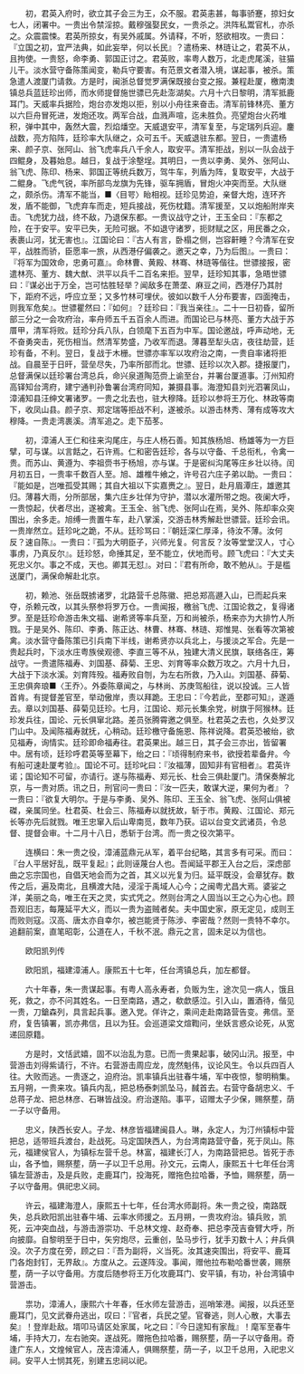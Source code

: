 <!-- { "loadSidebar": true } -->
　　初，君英入府时，欲立其子会三为王，众不服。君英恚甚，每事骄蹇，掠妇女七人，闭署中。一贵出令禁淫掠。戴穆强娶民女，一贵杀之。洪阵私鬻官札，亦杀之。众震震悚。君英所掠女，有吴外戚属。外请释，不听，怒欲相攻。一贵曰：『立国之初，宜严法典，如此妄举，何以长民』？遣杨来、林琏让之，君英不从，且拘使。一贵怒，命李勇、郭国正讨之。君英败，率粤人数万，北走虎尾溪，驻猫儿干。淡水营守备陈策闻变，勒兵守要害。有范景文者潜入境，谋起事，被杀。策急遣人渡厦门请救。方是时，闽浙总督觉罗满保既接台变之报。兼程赴厦，檄南澳镇总兵蓝廷珍出师，而水师提督施世骠已先赴澎湖矣。六月十六日黎明，清军抵鹿耳门。天威率兵据险，炮台亦发炮以拒，别以小舟往来奋击。清军前锋林亮、董方以六巨舟冒死进，发炮还攻。两军合战，血溅声喧，迄未胜负。亮望炮台火药堆积，弹中其中，轰然大震，烈焰燔空。天威退安平，清军复至，与定瑞列兵迎。鏖战数，亮方陷阵，廷珍率大队继之，众可五千。天威退驻东都。翌日，一贵遣杨来、颜子京、张阿山、翁飞虎率兵八千余人，取安平。清军拒战，别以一队会战于四鲲身，及暮始息。越日，复战于涂墼埕。其明日，一贵以李勇、吴外、张阿山、翁飞虎、陈印、杨来、郭国正等统兵数万，驾牛车，列盾为阵，复取安平，大战于二鲲身。飞虎气锐，率所部鸟龙旗为先锋，驱车拥盾，冒炮火冲突而至。大队继之，颇杀伤。清军不能当，■〈目咢〉眙相视。廷珍见势迫，亲督大炮，连环齐发，盾不能御，飞虎弃车而走，短兵接战，死伤枕籍。清军援至，又以炮船附岸夹击。飞虎犹力战，终不敌，乃退保东都。一贵议战守之计，王玉全曰：『东都之险，在于安平。安平已失，无险可据。不如退守诸罗，扼财赋之区，用民番之众，表裹山河，犹无害也』。江国论曰：『古人有言，卧榻之侧，岂容鼾睡？今清军在安平，战胜而骄，臣愿率一旅，从西港仔偏袭之。邀天之幸，乃为后图』。一贵曰：『将军为国效命，忠勇可嘉』。命林曹、黄殿、林骞、林琏等偕往。世骠接报，密遣林亮、董方、魏大猷、洪平以兵千二百名来拒。翌早，廷珍知其事，急晤世骠曰：『谋必出于万全，岂可怙胜轻举？闻敌多在萧垄、麻豆之间，西港仔乃其肘下，距府不远，呼应立至；又多竹林可埋伏。彼如以数千人分布要害，四面掩击，则我军危矣』。世骠瞿然曰：『如何』？廷珍曰：『我当亲往』。二十一日初昏，留所部三分之一会攻府治，率舟师五千五百余人而进。而国论已与林亮、董方大战于苏厝甲，清军将败。廷珍分兵八队，白领麾下五百为中军。国论邀战，呼声动地，无不奋勇突击，死伤相当。然清军势盛，乃收军而退。薄暮至犁头店，夜往劫营，廷珍有备，不利。翌日，复战于木栅。世骠亦率军以攻府治之南，一贵自率诸将拒战。自晨至于日旰，营垒尽失，乃率所部而北。世骠、廷珍以次入郡。捷报厦门，总督满保以廷珍署台湾总兵，命兴泉道陶范赍上谕至台，并署台厦道事。汀州知府高铎知台湾府，建宁通判孙鲁署台湾府同知，兼摄县事。海澄知县刘光泗署凤山，漳浦知县汪绅文署诸罗。一贵之北去也，驻大穆降。廷珍以参将王万化、林政等南下，收凤山县。颜子京、郑定瑞等拒战不利，遂被杀。以游击林秀、薄有成等攻大穆降。一贵走湾裹溪。清军追之。走下茄苳。

　　初，漳浦人王仁和往来沟尾庄，与庄人杨石善。知其族杨旭、杨雄等为一方巨擘，可与谋。以言餂之，石许焉。仁和密告廷珍，各与以守备、千总衔札，令禽一贵。而苏山、黄遵为、李祖赍书于杨旭，亦与谋。于是密纠沟尾等庄乡壮以待。闰月初五日，一贵率千数百人至。旭、雄椎牛飨之，许号召六庄子弟以助。一贵曰：『能如是，岂唯孤受其赐；其自大祖以下实嘉赉之』。翌日，赴月眉潭庄，雄邀其归。薄暮大雨，分所部居，集六庄乡壮佯为守护，潜以水灌所带之炮。夜阑大呼，一贵惊起，伏者尽出，遂被禽。王玉全、翁飞虎、张阿山在焉，吴外、陈却率众突围出，余多走。旭缚一贵置牛车，赴八掌溪，交游击林秀解赴世骠营。廷珍会讯。一贵岸然立。廷珍叱之跪，不从。廷珍骂曰：『朝廷深仁厚泽，待汝不薄。汝何反？速自陈』。一贵曰：『孤为大明臣子，兴师光复。何言反？汝等堂堂汉人，寸心事虏，乃真反尔』。廷珍怒，命捶其足，至不能立，伏地而号。顾飞虎曰：『大丈夫死忠义尔。事之不成，天也。卿其无怼』。对曰：『君有所命，敢不勉从』。于是槛送厦门，满保命解赴北京。

　　初，赖池、张岳既掳诸罗，北路营千总陈徽、把总郑高遯入山，已而起兵来夺，杀赖元改，以其头祭参将罗万仓。一贵闻报，檄翁飞虎、江国论救之，复得诸罗。至是廷珍命游击朱文福、谢希贤等率兵至，万和尚被杀，杨来亦为大排竹人所戮。于是吴外、陈印、李勇、陈正达、林曹、林骞、林琏、郑惟晃、张看等次第被禽。淡水营守备陈策已引兵南下半线，谢希贤亦以兵北上，与援淡之军合。先是一贵起兵时，下淡水庄粤族侯观德、李直三等不从，独建大清义民旗，联络各庄，筹战守。一贵遣陈福寿、刘国基、薛菊、王忠、刘育等率众数万攻之。六月十九日，大战于下淡水溪。刘育阵殁。福寿败自刎，为左右所救，乃入山。刘国基、薛菊、王忠俱奔琅■〈王乔〉。外委陈章闻之，与林尚、苏庚驾船往，说以投诚。三人皆首肯。有提督差官至，举动傲岸，责以拜跪。王忠曰：『今若此，至郡可知』，遂遁去。章以刘国基、薛菊见廷珍。七月，江国论、郑元长集余党，树旗于阿猴林。廷珍发兵往，国论、元长俱窜北路。差员张腾霄邀之俱至。杜君英之去也，久处罗汉门山中。及闻陈福寿就抚，心稍动。廷珍檄守备施恩、陈祥说降。君英恐被绐，欲见福寿，询情实。廷珍即命福寿往。君英果出。越三日，其子会三亦出，皆留署中。居有顷，廷珍呼君英等至幕下，绐之曰：『顷得制府来书，欲授若辈备弁。今有船可速赴厦考验』。国论不可。廷珍叱曰：『汝福薄，固知非有官相者』。君英许诺；国论知不可留，亦请行。遂与陈福寿、郑元长、杜会三俱赴厦门。清保奏解北京，与一贵对质。讯之日，刑官问一贵曰：『汝一匹夫，敢谋大逆，果何为者』？一贵曰：『欲复大明尔。于是与李勇、吴外、陈印、王玉全、翁飞虎、张阿山俱被磔，亲属同坐。杜君英、杜会三、陈福寿以就抚故，斩于市。黄殿、江国论、郑元长等亦先后就戮。唯王忠窜入后山卑南觅，数年乃获。诏以台变文武诸员，令总督、提督会审。十二月十八日，悉斩于台湾。而一贵之役次第平。

　　连横曰：朱一贵之役，漳浦蓝鼎元从军，着平台纪略，其言多有可采。而曰：『台人平居好乱，既平复起』；此则诬蔑台人也。吾闻延平郡王入台之后，深虑部曲之忘宗国也，自倡天地会而为之首，其义以光复为归。延平既没，会章犹存。数传之后，遍及南北，且横渡大陆，浸淫于禹域人心今；之闽粤尤昌大焉。婆娑之洋，美丽之岛，唯王在天之灵，实式凭之。然则台湾之人固当以王之心为心也。顾吾观旧志，每蔑延平大义，而以一贵为盗贼者矣。夫中国史家，原无定见，成则王而败则寇。汉高、唐太亦自幸尔，被岂能贤于陈涉、李密哉？然则一贵特不幸尔。追翻前案，直笔昭彰，公道在人，千秋不泯。鼎元之言，固未足以为信也。

　　欧阳凯列传

　　欧阳凯，福建漳浦人。康熙五十七年，任台湾镇总兵，加左都督。

　　六十年春，朱一贵谋起事。有粤人高永寿者，负贩为生，途次见一病人，饿且死，救之，亦不问其姓名。一日至南路，遇之，欷歔感泣。引入山，置酒待，偕见一贵，刀鎗森列，具言起兵事。邀入党。佯许之，乘间走赴南路营告变。弗信。至府，复告镇署，凯亦弗信，且以为狂。会巡道梁文煊鞫问，坐妖言惑众论死，从宽递回原籍。

　　方是时，文恬武嬉，固不以治乱为意。已而一贵果起事，破冈山汛。报至，中营游击刘得紫请行，不许。右营游击周应龙，庞然魁伟，议论风生。令以兵四百人往。大败而逃。一贵逐之，迫府治。凯率镇兵出驻春牛埔，军中夜惊，黎明稍集。五月朔，一贵来攻。镇兵内乱，把总杨泰刺凯坠马，馘首去。右营守备胡忠义、千总蒋子龙、把总林彦、石琳皆战没。府治遂陷。事平，诏赠太子少保，赐祭塟，荫一子以守备用。

　　忠义，陕西长安人。子龙、林彦皆福建闽县人。琳，永定人，为汀州镇标中营把总，适带班兵渡台，赴战死。马定国陕西人，为台湾南路营守备，死于凤山。陈元，福建侯官人，为镇标左营千总。林富，福建长汀人，为南路营把总。皆死于赤山，各予恤，赐祭塟，荫一子以卫千总用。孙文元，云南人，康熙五十七年任台湾镇左营游击，及是兵败，走鹿耳门，投海死，赠拖色拉哈番，予恤，赐祭塟，荫一子以守备用。俱祀忠义祠。

　　许云，福建海澄人，康熙五十七年，任台湾水师副将。朱一贵之役，南路既失，总兵欧阳凯出驻春牛埔、云率水师援之。五月朔，一贵攻府治。镇兵败，凯死，云冲突血战，与游击游崇功、千总林文煌、赵奇奉、把总李茂吉奋臂大呼，所向披靡。自黎明至于日中，矢穷炮尽，云重创，坠马步行，犹手刃数十人；弁兵俱没。次子方度在旁，顾之曰：『吾为副将，义当死。汝其速突围出，将安平、鹿耳门各炮封钉，无界敌』。方度从之。云遂阵没。事闻，赠他拉布勒哈番世袭，赐祭塟，荫一子以守备用。方度后随参将王万化攻鹿耳门、安平镇，有功，补台湾镇中营游击。

　　祟功，漳浦人，康熙六十年春，任水师左营游击，巡哨笨港。闻报，以兵还至鹿耳门，见文武眷舟逃出，叹曰：『官者，兵民之望。官眷逃，则人心散，大事去矣』！登岸赴敌。壻叩马请区处家属，叱之曰：『今日遑知有家哉』！麾军至春牛埔，手持大刀，左右驰突。遂战死。赠拖色拉哈番，赐祭塟，荫一子以守备用。奇逢广东人，文煌候官人，茂吉漳浦人，俱赐祭塟，荫一子，以卫千总用，入祀忠义祠。安平人士悯其死，别建五忠祠以祀。

